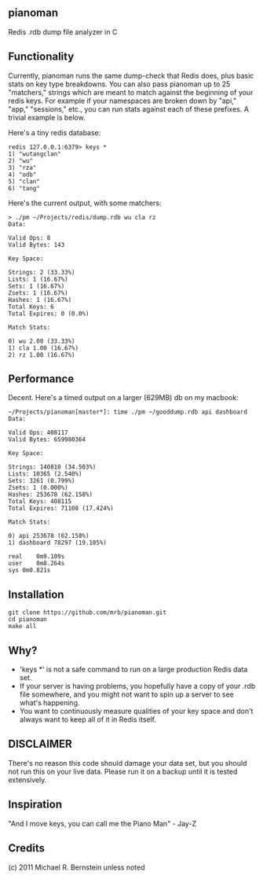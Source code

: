pianoman
--------

Redis .rdb dump file analyzer in C

Functionality
-------------

Currently, pianoman runs the same dump-check that Redis does, plus basic stats
on key type breakdowns.  You can also pass pianoman up to 25 "matchers," strings
which are meant to match against the beginning of your redis keys.  For example
if your namespaces are broken down by "api," "app," "sessions," etc., you can
run stats against each of these prefixes.  A trivial example is below.

Here's a tiny redis database:

    redis 127.0.0.1:6379> keys *
    1) "wutangclan"
    2) "wu"
    3) "rza"
    4) "odb"
    5) "clan"
    6) "tang"

Here's the current output, with some matchers:

    > ./pm ~/Projects/redis/dump.rdb wu cla rz
    Data:

    Valid Ops: 8
    Valid Bytes: 143

    Key Space:

    Strings: 2 (33.33%)
    Lists: 1 (16.67%)
    Sets: 1 (16.67%)
    Zsets: 1 (16.67%)
    Hashes: 1 (16.67%)
    Total Keys: 6
    Total Expires: 0 (0.0%)

    Match Stats:

    0) wu 2.00 (33.33%)
    1) cla 1.00 (16.67%)
    2) rz 1.00 (16.67%)

Performance
-----------

Decent. Here's a timed output on a larger (629MB) db on my macbook:

    ~/Projects/pianoman[master*]: time ./pm ~/gooddump.rdb api dashboard
    Data:

    Valid Ops: 408117
    Valid Bytes: 659980364

    Key Space:

    Strings: 140810 (34.503%)
    Lists: 10365 (2.540%)
    Sets: 3261 (0.799%)
    Zsets: 1 (0.000%)
    Hashes: 253678 (62.158%)
    Total Keys: 408115
    Total Expires: 71108 (17.424%)

    Match Stats:

    0) api 253678 (62.158%)
    1) dashboard 78297 (19.185%)

    real	0m9.109s
    user	0m8.264s
    sys	0m0.821s


Installation
------------

	git clone https://github.com/mrb/pianoman.git
	cd pianoman
	make all

Why?
----

* 'keys *' is not a safe command to run on a large production Redis data set.
* If your server is having problems, you hopefully have a copy of your .rdb file
somewhere, and you might not want to spin up a server to see what's happening.
* You want to continuously measure qualities of your key space and don't always
want to keep all of it in Redis itself.

DISCLAIMER
----------

There's no reason this code should damage your data set, but you should not run
this on your live data.  Please run it on a backup until it is tested extensively.

Inspiration
-----------

"And I move keys, you can call me the Piano Man" - Jay-Z

Credits
-------

(c) 2011 Michael R. Bernstein unless noted
